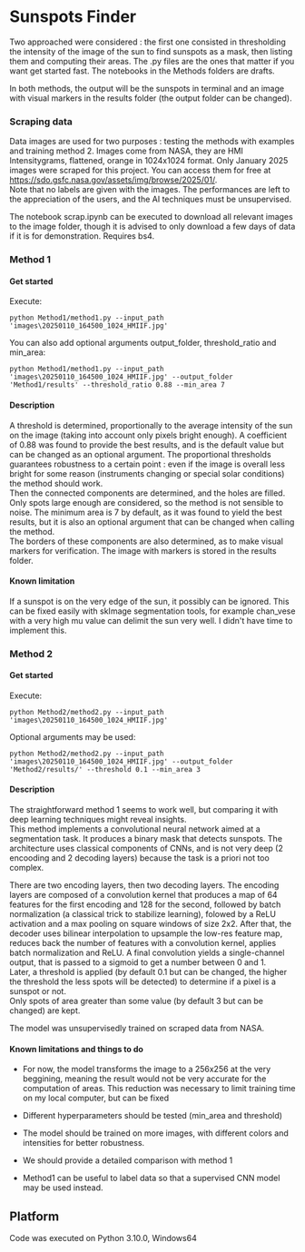 # Sunspots Finder

Two approached were considered : the first one consisted in thresholding the intensity of the image of the sun to find sunspots as a mask, then listing them and computing their areas.
The .py files are the ones that matter if you want get started fast. The notebooks in the Methods folders are drafts.  

In both methods, the output will be the sunspots in terminal and an image with visual markers in the results folder (the output folder can be changed).


### Scraping data

Data images are used for two purposes : testing the methods with examples and training method 2. Images come from NASA, they are HMI Intensitygrams, flattened, orange in 1024x1024 format. Only January 2025 images were scraped for this project. You can access them for free at https://sdo.gsfc.nasa.gov/assets/img/browse/2025/01/.  
Note that no labels are given with the images. The performances are left to the appreciation of the users, and the AI techniques must be unsupervised.  

The notebook scrap.ipynb can be executed to download all relevant images to the image folder, though it is advised to only download a few days of data if it is for demonstration.
Requires bs4.  


### Method 1

#### Get started

Execute:

``` 
python Method1/method1.py --input_path 'images\20250110_164500_1024_HMIIF.jpg'
```

You can also add optional arguments output_folder, threshold_ratio and min_area:

```
python Method1/method1.py --input_path 'images\20250110_164500_1024_HMIIF.jpg' --output_folder 'Method1/results' --threshold_ratio 0.88 --min_area 7
```

#### Description

A threshold is determined, proportionally to the average intensity of the sun on the image (taking into account only pixels bright enough). A coefficient of 0.88 was found to provide the best results, and is the default value but can be changed as an optional argument.
The proportional thresholds guarantees robustness to a certain point : even if the image is overall less bright for some reason (instruments changing or special solar conditions) the method should work.  
Then the connected components are determined, and the holes are filled. Only spots large enough are considered, so the method is not sensible to noise. The minimum area is 7 by default, as it was found to yield the best results, but it is also an optional argument that can be changed when calling the method.  
The borders of these components are also determined, as to make visual markers for verification. The image with markers is stored in the results folder.

#### Known limitation

If a sunspot is on the very edge of the sun, it possibly can be ignored. This can be fixed easily with skImage segmentation tools, for example chan_vese with a very high mu value can delimit the sun very well. I didn't have time to implement this.

### Method 2

#### Get started
Execute:

```
python Method2/method2.py --input_path 'images\20250110_164500_1024_HMIIF.jpg'
```

Optional arguments may be used:

```
python Method2/method2.py --input_path 'images\20250110_164500_1024_HMIIF.jpg' --output_folder 'Method2/results/' --threshold 0.1 --min_area 3
```


#### Description

The straightforward method 1 seems to work well, but comparing it with deep learning techniques might reveal insights.   
This method implements a convolutional neural network aimed at a segmentation task. It produces a binary mask that detects sunspots. The architecture uses classical components of CNNs, and is not very deep (2 encooding and 2 decoding layers) because the task is a priori not too complex.  

There are two encoding layers, then two decoding layers. The encoding layers are composed of a convolution kernel that produces a map of 64 features for the first encoding and 128 for the second, followed by batch normalization (a classical trick to stabilize learning), folowed by a ReLU activation and a max pooling on square windows of size 2x2. 
After that, the decoder uses bilinear interpolation to upsample the low-res feature map, reduces back the number of features with a convolution kernel, applies batch normalization and ReLU. A final convolution yields a single-channel output, that is passed to a sigmoid to get a number between 0 and 1.  
Later, a threshold is applied (by default 0.1 but can be changed, the higher the threshold the less spots will be detected) to determine if a pixel is a sunspot or not.  
Only spots of area greater than some value (by default 3 but can be changed) are kept.  

The model was unsupervisedly trained on scraped data from NASA.  

#### Known limitations and things to do
- For now, the model transforms the image to a 256x256 at the very beggining, meaning the result would not be very accurate for the computation of areas. This reduction was necessary to limit training time on my local computer, but can be fixed  

- Different hyperparameters should be tested (min_area and threshold)  
- The model should be trained on more images, with different colors and intensities for better robustness.
- We should provide a detailed comparison with method 1
- Method1 can be useful to label data so that a supervised CNN model may be used instead. 

## Platform

Code was executed on Python 3.10.0, Windows64